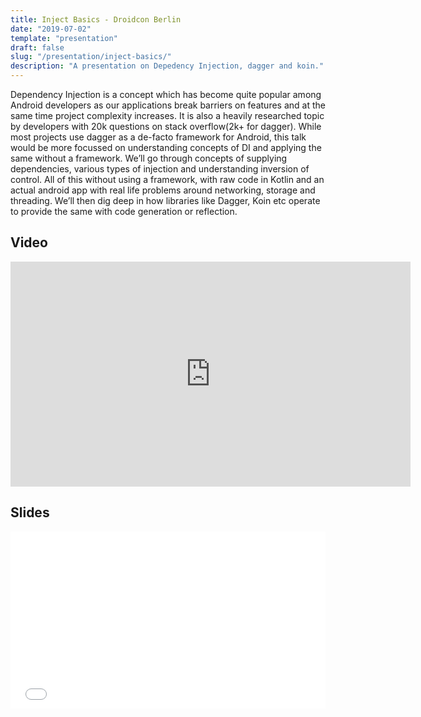 ```yaml
---
title: Inject Basics - Droidcon Berlin
date: "2019-07-02"
template: "presentation"
draft: false
slug: "/presentation/inject-basics/"
description: "A presentation on Depedency Injection, dagger and koin."
---
```


Dependency Injection is a concept which has become quite popular among Android developers as our applications break barriers on features and at the same time project complexity increases. It is also a heavily researched topic by developers with 20k questions on stack overflow(2k+ for dagger). 
While most projects use dagger as a de-facto framework for Android, this talk would be more focussed on understanding concepts of DI and applying the same without a framework. We’ll go through concepts of supplying dependencies, various types of injection and understanding inversion of control. All of this without using a framework, with raw code in Kotlin and an actual android app with real life problems around networking, storage and threading. 
We’ll then dig deep in how libraries like Dagger, Koin etc operate to provide the same with code generation or reflection.

## Video
<iframe title="vimeo-player" src="https://player.vimeo.com/video/352688749" width="640" height="360" frameborder="0" allowfullscreen></iframe>

## Slides
<div style="left: 0; width: 100%; height: 0; position: relative; padding-bottom: 56.1972%;"><iframe src="//speakerdeck.com/player/64ad029407264a4586e6dd8365c13e73" style="border: 0; top: 0; left: 0; width: 100%; height: 100%; position: absolute;" width="560" height="315" allowfullscreen scrolling="no" allow="encrypted-media"></iframe></div>
